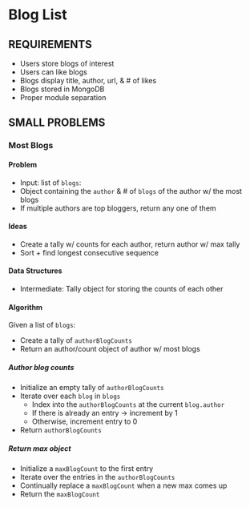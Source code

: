 # Blog List

## REQUIREMENTS

- Users store blogs of interest
- Users can like blogs
- Blogs display title, author, url, & # of likes
- Blogs stored in MongoDB
- Proper module separation

## SMALL PROBLEMS

### Most Blogs

#### Problem

- Input: list of `blogs`:
- Object containing the `author` & # of `blogs` of the author w/ the most blogs
- If multiple authors are top bloggers, return any one of them

#### Ideas

- Create a tally w/ counts for each author, return author w/ max tally
- Sort + find longest consecutive sequence

#### Data Structures

- Intermediate: Tally object for storing the counts of each other

#### Algorithm

Given a list of `blogs`:
- Create a tally of `authorBlogCounts`
- Return an author/count object of author w/ most blogs

##### Author blog counts

- Initialize an empty tally of `authorBlogCounts`
- Iterate over each `blog` in `blogs`
  - Index into the `authorBlogCounts` at the current `blog.author`
  - If there is already an entry -> increment by 1
  - Otherwise, increment entry to 0
- Return `authorBlogCounts`

##### Return max object

- Initialize a `maxBlogCount` to the first entry
- Iterate over the entries in the `authorBlogCounts`
- Continually replace a `maxBlogCount` when a new max comes up
- Return the `maxBlogCount`